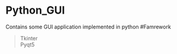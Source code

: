 # Python_GUI
Contains some GUI application implemented in python
#Famrework
> Tkinter <br/>
> Pyqt5
